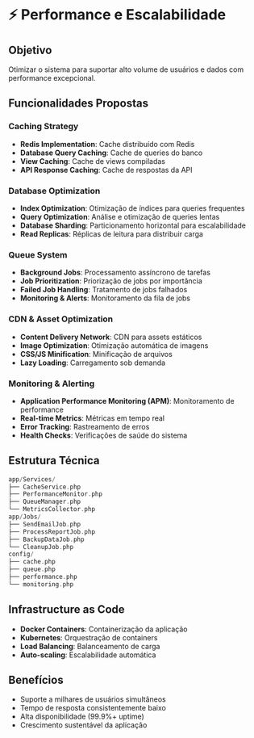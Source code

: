 # ⚡ Performance e Escalabilidade

## Objetivo

Otimizar o sistema para suportar alto volume de usuários e dados com performance excepcional.

## Funcionalidades Propostas

### Caching Strategy

- **Redis Implementation**: Cache distribuído com Redis
- **Database Query Caching**: Cache de queries do banco
- **View Caching**: Cache de views compiladas
- **API Response Caching**: Cache de respostas da API

### Database Optimization

- **Index Optimization**: Otimização de índices para queries frequentes
- **Query Optimization**: Análise e otimização de queries lentas
- **Database Sharding**: Particionamento horizontal para escalabilidade
- **Read Replicas**: Réplicas de leitura para distribuir carga

### Queue System

- **Background Jobs**: Processamento assíncrono de tarefas
- **Job Prioritization**: Priorização de jobs por importância
- **Failed Job Handling**: Tratamento de jobs falhados
- **Monitoring & Alerts**: Monitoramento da fila de jobs

### CDN & Asset Optimization

- **Content Delivery Network**: CDN para assets estáticos
- **Image Optimization**: Otimização automática de imagens
- **CSS/JS Minification**: Minificação de arquivos
- **Lazy Loading**: Carregamento sob demanda

### Monitoring & Alerting

- **Application Performance Monitoring (APM)**: Monitoramento de performance
- **Real-time Metrics**: Métricas em tempo real
- **Error Tracking**: Rastreamento de erros
- **Health Checks**: Verificações de saúde do sistema

## Estrutura Técnica

```php
app/Services/
├── CacheService.php
├── PerformanceMonitor.php
├── QueueManager.php
└── MetricsCollector.php
app/Jobs/
├── SendEmailJob.php
├── ProcessReportJob.php
├── BackupDataJob.php
└── CleanupJob.php
config/
├── cache.php
├── queue.php
├── performance.php
└── monitoring.php
```

## Infrastructure as Code

- **Docker Containers**: Containerização da aplicação
- **Kubernetes**: Orquestração de containers
- **Load Balancing**: Balanceamento de carga
- **Auto-scaling**: Escalabilidade automática

## Benefícios

- Suporte a milhares de usuários simultâneos
- Tempo de resposta consistentemente baixo
- Alta disponibilidade (99.9%+ uptime)
- Crescimento sustentável da aplicação

